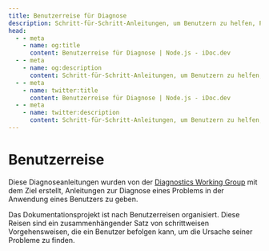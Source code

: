 ```yaml
---
title: Benutzerreise für Diagnose
description: Schritt-für-Schritt-Anleitungen, um Benutzern zu helfen, Probleme in ihren Anwendungen zu diagnostizieren und die Ursache zu finden.
head:
  - - meta
    - name: og:title
      content: Benutzerreise für Diagnose | Node.js - iDoc.dev
  - - meta
    - name: og:description
      content: Schritt-für-Schritt-Anleitungen, um Benutzern zu helfen, Probleme in ihren Anwendungen zu diagnostizieren und die Ursache zu finden.
  - - meta
    - name: twitter:title
      content: Benutzerreise für Diagnose | Node.js - iDoc.dev
  - - meta
    - name: twitter:description
      content: Schritt-für-Schritt-Anleitungen, um Benutzern zu helfen, Probleme in ihren Anwendungen zu diagnostizieren und die Ursache zu finden.
---
```



# Benutzerreise

Diese Diagnoseanleitungen wurden von der [Diagnostics Working Group](https://github.com/nodejs/diagnostics) mit dem Ziel erstellt, Anleitungen zur Diagnose eines Problems in der Anwendung eines Benutzers zu geben.

Das Dokumentationsprojekt ist nach Benutzerreisen organisiert. Diese Reisen sind ein zusammenhängender Satz von schrittweisen Vorgehensweisen, die ein Benutzer befolgen kann, um die Ursache seiner Probleme zu finden.

